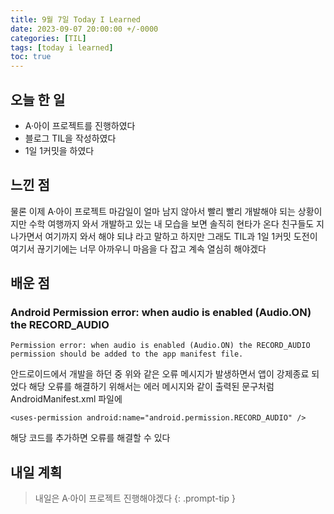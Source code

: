 ```yaml
---
title: 9월 7일 Today I Learned
date: 2023-09-07 20:00:00 +/-0000
categories: [TIL]
tags: [today i learned]
toc: true
---
```


## 오늘 한 일

* A·아이 프로젝트를 진행하였다
* 블로그 TIL을 작성하였다
* 1일 1커밋을 하였다

## 느낀 점

물론 이제 A·아이 프로젝트 마감일이 얼마 남지 않아서 빨리 빨리 개발해야 되는 상황이지만 수학 여행까지 와서 개발하고 있는 내 모습을 보면 솔직히 현타가 온다 친구들도 지나가면서 여기까지 와서 해야 되냐 라고 말하고 하지만 그래도 TIL과 1일 1커밋 도전이 여기서 끊기기에는 너무 아까우니 마음을 다 잡고 계속 열심히 해야겠다

## 배운 점

### Android Permission error: when audio is enabled (Audio.ON) the RECORD_AUDIO 

~~~
Permission error: when audio is enabled (Audio.ON) the RECORD_AUDIO permission should be added to the app manifest file.
~~~

안드로이드에서 개발을 하던 중 위와 같은 오류 메시지가 발생하면서 앱이 강제종료 되었다 해당 오류를 해결하기 위해서는 에러 메시지와 같이 출력된 문구처럼 AndroidManifest.xml 파일에

~~~
<uses-permission android:name="android.permission.RECORD_AUDIO" />
~~~

해당 코드를 추가하면 오류를 해결할 수 있다


## 내일 계획

> 내일은 A·아이 프로젝트 진행해야겠다
{: .prompt-tip }

